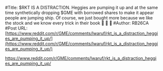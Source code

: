 #Title: $RKT IS A DISTRACTION. Heggies are pumping it up and at the same time synthetically dropping $GME with borrowed shares to make it appear people are jumping ship. Of course, we just bought more because we like the stock and we know every trick in their book 🚀 🚀 🚀
#Author: RB26CA
#Post URL: [https://www.reddit.com/r/GME/comments/lwaruf/rkt_is_a_distraction_heggies_are_pumping_it_up/](https://www.reddit.com/r/GME/comments/lwaruf/rkt_is_a_distraction_heggies_are_pumping_it_up/)


https://www.reddit.com/r/GME/comments/lwaruf/rkt_is_a_distraction_heggies_are_pumping_it_up/